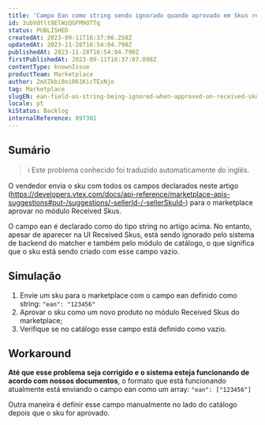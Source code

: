 ```yaml
---
title: 'Campo Ean como string sendo ignorado quando aprovado em Skus recebidos'
id: 3ubVdtlt8ElWzQGFM9OTTq
status: PUBLISHED
createdAt: 2023-09-11T16:37:06.258Z
updatedAt: 2023-11-28T16:54:04.790Z
publishedAt: 2023-11-28T16:54:04.790Z
firstPublishedAt: 2023-09-11T16:37:07.098Z
contentType: knownIssue
productTeam: Marketplace
author: 2mXZkbi0oi061KicTExNjo
tag: Marketplace
slugEN: ean-field-as-string-being-ignored-when-approved-on-received-skus
locale: pt
kiStatus: Backlog
internalReference: 897301
---
```


## Sumário

>ℹ️ Este problema conhecido foi traduzido automaticamente do inglês.


O vendedor envia o sku com todos os campos declarados neste artigo (https://developers.vtex.com/docs/api-reference/marketplace-apis-suggestions#put-/suggestions/-sellerId-/-sellerSkuId-) para o marketplace aprovar no módulo Received Skus.

O campo ean é declarado como do tipo string no artigo acima. No entanto, apesar de aparecer na UI Received Skus, está sendo ignorado pelo sistema de backend do matcher e também pelo módulo de catálogo, o que significa que o sku está sendo criado com esse campo vazio.

## Simulação


1. Envie um sku para o marketplace com o campo ean definido como string: `"ean": "123456"`
2. Aprovar o sku como um novo produto no módulo Received Skus do marketplace;
3. Verifique se no catálogo esse campo está definido como vazio.

## Workaround


**Até que esse problema seja corrigido e o sistema esteja funcionando de acordo com nossos documentos**, o formato que está funcionando atualmente está enviando o campo ean como um array:
`"ean": ["123456"]`

Outra maneira é definir esse campo manualmente no lado do catálogo depois que o sku for aprovado.


